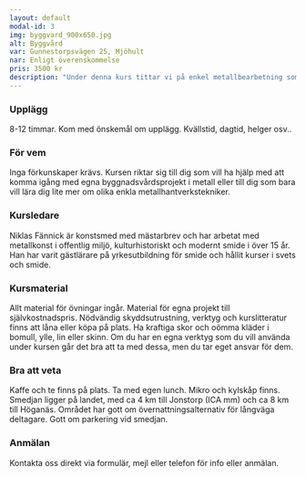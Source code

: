 ```yaml
---
layout: default
modal-id: 3
img: byggvard_900x650.jpg
alt: Byggvård
var: Gunnestorpsvägen 25, Mjöhult
nar: Enligt överenskommelse
pris: 3500 kr
description: "Under denna kurs tittar vi på enkel metallbearbetning som du kan ha användning för om du renoverar fönster eller håller på med annan byggnadsvård och behöver komplettera med tidstypiska detaljer. Vi provar olika kallbearbetningsmetoder som du kan ha nytta av i ditt arbete, så som filning, mejsling, nitning och hålslagning samt enklare varmbearbetning. Materialkännedom och ytbehandling ingår. Meddela gärna kursledaren om det är nåt särkilt du önskar gå igenom."
---
```


### Upplägg

8-12 timmar. Kom med önskemål om upplägg. Kvällstid, dagtid, helger osv..

### För vem

Inga förkunskaper krävs. Kursen riktar sig till dig som vill ha hjälp med att komma igång med egna byggnadsvårdsprojekt i metall eller till dig som bara vill lära dig lite mer om olika enkla metallhantverkstekniker.

### Kursledare

Niklas Fännick är konstsmed med mästarbrev och har arbetat med metallkonst i offentlig miljö, kulturhistoriskt och modernt smide i över 15 år. Han har varit gästlärare på yrkesutbildning för smide och hållit kurser i svets och smide.

### Kursmaterial

Allt material för övningar ingår. Material för egna projekt till självkostnadspris. Nödvändig skyddsutrustning, verktyg och kurslitteratur finns att låna eller köpa på plats. Ha kraftiga skor och oömma kläder i bomull, ylle, lin eller skinn.
Om du har en egna verktyg som du vill använda under kursen går det bra att ta med dessa, men du tar eget ansvar för dem.

### Bra att veta

Kaffe och te finns på plats. Ta med egen lunch. Mikro och kylskåp finns. Smedjan ligger på landet, med ca 4 km till Jonstorp (ICA mm) och ca 8 km till Höganäs. Området har gott om övernattningsalternativ för långväga deltagare. Gott om parkering vid smedjan.

### Anmälan
Kontakta oss direkt via formulär, mejl eller telefon för info eller anmälan.

